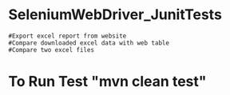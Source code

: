 # SeleniumWebDriver_JunitTests
	#Export excel report from website
	#Compare downloaded excel data with web table
	#Compare two excel files
	
# To Run Test "mvn clean test"